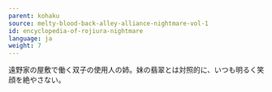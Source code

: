 ```yaml
---
parent: kohaku
source: melty-blood-back-alley-alliance-nightmare-vol-1
id: encyclopedia-of-rojiura-nightmare
language: ja
weight: 7
---
```


遠野家の屋敷で働く双子の使用人の姉。妹の翡翠とは対照的に、いつも明るく笑顔を絶やさない。
